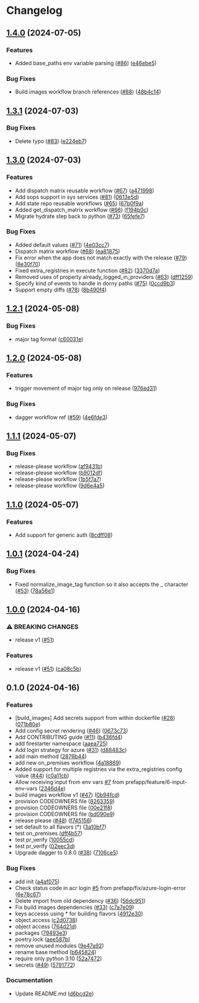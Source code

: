 # Changelog

## [1.4.0](https://github.com/prefapp/firestarter-workflows/compare/v1.3.1...v1.4.0) (2024-07-05)


### Features

* Added base_paths env variable parsing ([#86](https://github.com/prefapp/firestarter-workflows/issues/86)) ([e46ebe5](https://github.com/prefapp/firestarter-workflows/commit/e46ebe5472c62cb6fa6ab1d5cf90b3fbbe73bfc1))


### Bug Fixes

* Build images workflow branch references ([#88](https://github.com/prefapp/firestarter-workflows/issues/88)) ([48b4c14](https://github.com/prefapp/firestarter-workflows/commit/48b4c144cd72474a4d0950c81973e47c34923e0b))

## [1.3.1](https://github.com/prefapp/firestarter-workflows/compare/v1.3.0...v1.3.1) (2024-07-03)


### Bug Fixes

* Delete typo ([#83](https://github.com/prefapp/firestarter-workflows/issues/83)) ([e224eb7](https://github.com/prefapp/firestarter-workflows/commit/e224eb7d5ce05a0d0fcb96e57f3c3aecc9b01dcd))

## [1.3.0](https://github.com/prefapp/firestarter-workflows/compare/v1.2.1...v1.3.0) (2024-07-03)


### Features

* Add dispatch matrix reusable workflow ([#67](https://github.com/prefapp/firestarter-workflows/issues/67)) ([a471998](https://github.com/prefapp/firestarter-workflows/commit/a4719981753cd6e46dbb70d321cd5507da8a3f6e))
* Add sops support in sys services ([#81](https://github.com/prefapp/firestarter-workflows/issues/81)) ([0613e5d](https://github.com/prefapp/firestarter-workflows/commit/0613e5ddb495d6ff5b67e764c02b9bd547133d0f))
* Add state repo reusable workflows ([#65](https://github.com/prefapp/firestarter-workflows/issues/65)) ([67b0f9a](https://github.com/prefapp/firestarter-workflows/commit/67b0f9a90596f38a53b8b68ba67f691c7cc26707))
* Added get_dispatch_matrix workflow ([#66](https://github.com/prefapp/firestarter-workflows/issues/66)) ([f194b0c](https://github.com/prefapp/firestarter-workflows/commit/f194b0cd5f9b9bdebb7170628fad7cefd6aafb65))
* Migrate hydrate step back to python ([#73](https://github.com/prefapp/firestarter-workflows/issues/73)) ([65fefe7](https://github.com/prefapp/firestarter-workflows/commit/65fefe7468c012b95629e59073e0ee65a9651e39))


### Bug Fixes

* Added default values ([#71](https://github.com/prefapp/firestarter-workflows/issues/71)) ([4e03cc7](https://github.com/prefapp/firestarter-workflows/commit/4e03cc7fe01e7c4f863a041e7e8c11fc0762ca42))
* Dispatch matrix workflow ([#68](https://github.com/prefapp/firestarter-workflows/issues/68)) ([ea81875](https://github.com/prefapp/firestarter-workflows/commit/ea8187557880386c0f6ab684a286ee5ace2d7ae9))
* Fix error when the app does not match exactly with the release ([#79](https://github.com/prefapp/firestarter-workflows/issues/79)) ([8e30f70](https://github.com/prefapp/firestarter-workflows/commit/8e30f70a3b7b1c9a098f35186d73bbe77b5ebc18))
* Fixed extra_registries in execute function ([#82](https://github.com/prefapp/firestarter-workflows/issues/82)) ([3370d7a](https://github.com/prefapp/firestarter-workflows/commit/3370d7a12f4765cadab7b88013813e33fd8cea7f))
* Removed uses of property already_logged_in_providers ([#63](https://github.com/prefapp/firestarter-workflows/issues/63)) ([dff1259](https://github.com/prefapp/firestarter-workflows/commit/dff1259d72f28c6375a0a2f2a8c21d28682b751d))
* Specify kind of events to handle in dorny paths ([#75](https://github.com/prefapp/firestarter-workflows/issues/75)) ([0ccd9b3](https://github.com/prefapp/firestarter-workflows/commit/0ccd9b3abb26991308d7158b04986f4a825a3d70))
* Support empty diffs ([#78](https://github.com/prefapp/firestarter-workflows/issues/78)) ([8b490f4](https://github.com/prefapp/firestarter-workflows/commit/8b490f4c937f7faface83201fe4507d3dd222cf8))

## [1.2.1](https://github.com/prefapp/firestarter-workflows/compare/v1.2.0...v1.2.1) (2024-05-08)


### Bug Fixes

* major tag format ([c60031e](https://github.com/prefapp/firestarter-workflows/commit/c60031e1f2e46f56c4cf7ee888efa530ffc00ca7))

## [1.2.0](https://github.com/prefapp/firestarter-workflows/compare/v1.1.1...v1.2.0) (2024-05-08)


### Features

* trigger movement of major tag only on release ([976ed31](https://github.com/prefapp/firestarter-workflows/commit/976ed313c565000630af80ee816d5666da1b7942))


### Bug Fixes

* dagger workflow ref ([#59](https://github.com/prefapp/firestarter-workflows/issues/59)) ([4e6fde3](https://github.com/prefapp/firestarter-workflows/commit/4e6fde34c6badc003eb8e88603a951c40c0eabd6))

## [1.1.1](https://github.com/prefapp/firestarter-workflows/compare/v1.1.0...v1.1.1) (2024-05-07)


### Bug Fixes

* release-please workflow ([af9431b](https://github.com/prefapp/firestarter-workflows/commit/af9431b01c7c3b25b3b8d4dc6d3fd2f2eb0b50ad))
* release-please workflow ([b9012df](https://github.com/prefapp/firestarter-workflows/commit/b9012df32cc26e82dfb8b5499dab6975d41d8482))
* release-please workflow ([1b5f7a7](https://github.com/prefapp/firestarter-workflows/commit/1b5f7a7a86aea9652d45a0bfc49ee033202b7b07))
* release-please workflow ([9d6e4a5](https://github.com/prefapp/firestarter-workflows/commit/9d6e4a50fee36ea34945f57537b7717847e21cbf))

## [1.1.0](https://github.com/prefapp/firestarter-workflows/compare/v1.0.1...v1.1.0) (2024-05-07)


### Features

* Add support for generic auth ([8cdff08](https://github.com/prefapp/firestarter-workflows/commit/8cdff086b39dea58e418cc0636ce3d702ae451a5))

## [1.0.1](https://github.com/prefapp/firestarter-workflows/compare/v1.0.0...v1.0.1) (2024-04-24)


### Bug Fixes

* Fixed normalize_image_tag function so it also accepts the _ character ([#53](https://github.com/prefapp/firestarter-workflows/issues/53)) ([78a56e1](https://github.com/prefapp/firestarter-workflows/commit/78a56e19c8758ba2d775976a0406f4ba9fa86b8d))

## [1.0.0](https://github.com/prefapp/firestarter-workflows/compare/v0.1.0...v1.0.0) (2024-04-16)


### ⚠ BREAKING CHANGES

* release v1 ([#51](https://github.com/prefapp/firestarter-workflows/issues/51))

### Features

* release v1 ([#51](https://github.com/prefapp/firestarter-workflows/issues/51)) ([ca08c5b](https://github.com/prefapp/firestarter-workflows/commit/ca08c5bd28545e730924ac04e7b62158456e6bda))

## 0.1.0 (2024-04-16)


### Features

* [build_images] Add secrets support from within dockerfile ([#28](https://github.com/prefapp/firestarter-workflows/issues/28)) ([071b80e](https://github.com/prefapp/firestarter-workflows/commit/071b80e0d436ce786769775b4d62e174b91cb965))
* Add config secret rendering ([#46](https://github.com/prefapp/firestarter-workflows/issues/46)) ([0673c73](https://github.com/prefapp/firestarter-workflows/commit/0673c73039fb9c628a8b9d488e9974b76e6228d5))
* Add CONTRIBUTING guide ([#11](https://github.com/prefapp/firestarter-workflows/issues/11)) ([b436fd4](https://github.com/prefapp/firestarter-workflows/commit/b436fd4e0895c90475bae804fea597ae642af51c))
* add firestarter namespace ([aaea725](https://github.com/prefapp/firestarter-workflows/commit/aaea72574baec0be701f9bbbdb230abb7f1af95e))
* Add login strategy for azure ([#31](https://github.com/prefapp/firestarter-workflows/issues/31)) ([d88483c](https://github.com/prefapp/firestarter-workflows/commit/d88483c0cf0e8b576f094d8a469c31d0152b7515))
* add main method ([2876b44](https://github.com/prefapp/firestarter-workflows/commit/2876b44651226707704d1e24ba867748a1d56c88))
* add new on_premises workflow ([4a18869](https://github.com/prefapp/firestarter-workflows/commit/4a18869efe8f405c05ff8dcea940d684cf42bcea))
* Added support for multiple registries via the extra_registries config value ([#44](https://github.com/prefapp/firestarter-workflows/issues/44)) ([c0a11cb](https://github.com/prefapp/firestarter-workflows/commit/c0a11cb5837cf5652c57bfa57b0eae1c374650c1))
* Allow receiving input from env vars [#7](https://github.com/prefapp/firestarter-workflows/issues/7) from prefapp/feature/6-input-env-vars ([2346d4e](https://github.com/prefapp/firestarter-workflows/commit/2346d4ec6401c44f2149c97d964924e6108adab2))
* build images workflow v1 ([#47](https://github.com/prefapp/firestarter-workflows/issues/47)) ([0b94fcd](https://github.com/prefapp/firestarter-workflows/commit/0b94fcdfceddb08518d17b86df702afe43f8106d))
* provision CODEOWNERS file ([8263359](https://github.com/prefapp/firestarter-workflows/commit/82633594407029e11766aaea773709bd2d71889d))
* provision CODEOWNERS file ([00e21f8](https://github.com/prefapp/firestarter-workflows/commit/00e21f8f2edbbb9f3d51577626a43d36c0f7088a))
* provision CODEOWNERS file ([bd090e9](https://github.com/prefapp/firestarter-workflows/commit/bd090e9122994820a35a0acbe3acaed61368570a))
* release please ([#48](https://github.com/prefapp/firestarter-workflows/issues/48)) ([f745156](https://github.com/prefapp/firestarter-workflows/commit/f7451560374f352b371329a75e82d3164e53dd0b))
* set default to all flavors (*) ([3a10bf7](https://github.com/prefapp/firestarter-workflows/commit/3a10bf740b4973225a1f46ebad25fc3d3ce5f071))
* test on_premises ([dff4b57](https://github.com/prefapp/firestarter-workflows/commit/dff4b57b1bb1d384801fd9ac187af31da19b4110))
* test pr_verify ([10055cd](https://github.com/prefapp/firestarter-workflows/commit/10055cde68968c04d9c76e7eef39d2aff1616270))
* test pr_verify ([02eec3d](https://github.com/prefapp/firestarter-workflows/commit/02eec3d2b796540a9020fdea785f385a9b6d55bb))
* Upgrade dagger to 0.8.0 ([#38](https://github.com/prefapp/firestarter-workflows/issues/38)) ([7106ce5](https://github.com/prefapp/firestarter-workflows/commit/7106ce5bddae66682fb17ab516767f0af9b0641b))


### Bug Fixes

* add init ([a4af075](https://github.com/prefapp/firestarter-workflows/commit/a4af0756b63cf5b31cfd3254a1bc18b1485ee8db))
* Check status code in acr login [#5](https://github.com/prefapp/firestarter-workflows/issues/5) from prefapp/fix/azure-login-error ([6e78c67](https://github.com/prefapp/firestarter-workflows/commit/6e78c67347a78e73b19a2e1b9bcd6ae00394a23d))
* Delete import from old dependency ([#36](https://github.com/prefapp/firestarter-workflows/issues/36)) ([56dc951](https://github.com/prefapp/firestarter-workflows/commit/56dc951d616b79d7def55eba7e62411b91fdbaf4))
* Fix build images dependencies ([#33](https://github.com/prefapp/firestarter-workflows/issues/33)) ([c7a7e09](https://github.com/prefapp/firestarter-workflows/commit/c7a7e091de33b51f6abad0b0f203f51bc948f035))
* keys accesss using * for building flavors ([4912e30](https://github.com/prefapp/firestarter-workflows/commit/4912e30454b8f8b5b8712a7e8ee57792aa4ca28d))
* object access ([c2d0738](https://github.com/prefapp/firestarter-workflows/commit/c2d07386f34736a4d003d31030f18554fd3bbfef))
* object access ([764d21d](https://github.com/prefapp/firestarter-workflows/commit/764d21d412b1d5a428d115ddfec93b84332597ec))
* packages ([79493e3](https://github.com/prefapp/firestarter-workflows/commit/79493e390b9866eedc4df4a0a02cd5db92f974c3))
* poetry.lock ([aee587b](https://github.com/prefapp/firestarter-workflows/commit/aee587bd1b70c7e18f4244c648e55ae87d5ad9d6))
* remove unused modules ([9e47a92](https://github.com/prefapp/firestarter-workflows/commit/9e47a922d9f0a6bf3dad0aec66ee97e20ac8e060))
* rename base method ([b645824](https://github.com/prefapp/firestarter-workflows/commit/b645824a3cac9f6abb93fe94601ee245fe8a231f))
* require only python 3.10 ([52a7472](https://github.com/prefapp/firestarter-workflows/commit/52a7472ac6ddf6c668ff1a4d0ffce16292da2d9c))
* secrets ([#49](https://github.com/prefapp/firestarter-workflows/issues/49)) ([5791772](https://github.com/prefapp/firestarter-workflows/commit/57917721de88d0b70711fe58b9e32bf7a0c1255b))


### Documentation

* Update README.md ([d6bcd2e](https://github.com/prefapp/firestarter-workflows/commit/d6bcd2e33471e17a9d6212c098e8e1bc332c0d86))
